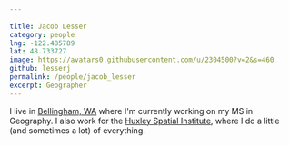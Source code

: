 ```yaml
---
 
title: Jacob Lesser
category: people
lng: -122.485789
lat: 48.733727
image: https://avatars0.githubusercontent.com/u/2304500?v=2&s=460
github: lesserj
permalink: /people/jacob_lesser
excerpt: Geographer
---
```


I live in [Bellingham, WA](http://en.wikipedia.org/wiki/Bellingham,_Washington) where I'm currently working on my MS in Geography.  I also work for the [Huxley Spatial Institute](https://huxley.wwu.edu/spatial-institute), where I do a little (and sometimes a lot) of everything.
